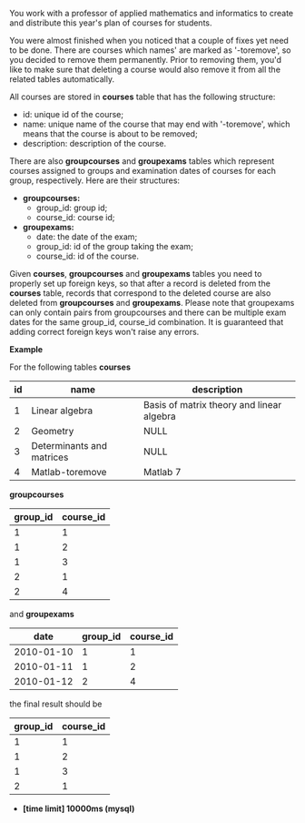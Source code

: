 You work with a professor of applied mathematics and informatics to create and distribute this year's plan of courses for students.

You were almost finished when you noticed that a couple of fixes yet need to be done. There are courses which names' are marked as '-toremove', so you decided to remove them permanently. Prior to removing them, you'd like to make sure that deleting a course would also remove it from all the related tables automatically.

All courses are stored in __courses__ table that has the following structure:

* id: unique id of the course;
* name: unique name of the course that may end with '-toremove', which means that the course is about to be removed;
* description: description of the course.

There are also __groupcourses__ and __groupexams__ tables which represent courses assigned to groups and examination dates of courses for each group, respectively. Here are their structures:

* __groupcourses:__
  + group_id: group id;
  + course_id: course id;
* __groupexams:__
  + date: the date of the exam;
  + group_id: id of the group taking the exam;
  + course_id: id of the course.
  
Given __courses__, __groupcourses__ and __groupexams__ tables you need to properly set up foreign keys, so that after a record is deleted from the __courses__ table, records that correspond to the deleted course are also deleted from __groupcourses__ and __groupexams__. Please note that groupexams can only contain pairs from groupcourses and there can be multiple exam dates for the same group_id, course_id combination. It is guaranteed that adding correct foreign keys won't raise any errors.

__Example__

For the following tables __courses__

|id|	name|	description|
|---|---|---|
|1|	Linear algebra	|Basis of matrix theory and linear algebra|
|2|	Geometry	|NULL|
|3|	Determinants and matrices|	NULL|
|4|	Matlab-toremove	|Matlab 7|

__groupcourses__

|group_id|	course_id|
|---|---|
|1|	1|
|1|	2|
|1|	3|
|2|	1|
|2|	4|

and __groupexams__

|date	|group_id|	course_id|
|---|---|---|
|2010-01-10|	1|	1|
|2010-01-11|	1|	2|
|2010-01-12|	2|	4|

the final result should be

|group_id|	course_id|
|---|---|
|1|	1|
|1|	2|
|1|	3|
|2|	1|

* __[time limit] 10000ms (mysql)__
